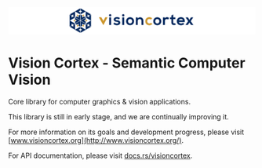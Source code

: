 ![logo](docs/visioncortex-banner.png)

# Vision Cortex - Semantic Computer Vision

Core library for computer graphics & vision applications.

This library is still in early stage, and we are continually improving it.

For more information on its goals and development progress, please visit [www.visioncortex.org](http://www.visioncortex.org/).

For API documentation, please visit [docs.rs/visioncortex](http://docs.rs/visioncortex/).
